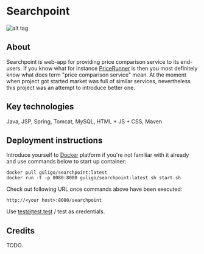 # Searchpoint

![alt tag](https://raw.githubusercontent.com/guligo/docker-images/master/searchpoint/searchpoint.png)

## About

Searchpoint is web-app for providing price comparison service to its end-users. If you know what for instance [PriceRunner](www.pricerunner.com) is then you most definitely know what does term "price comparison service" mean. At the moment when project got started market was full of similar services, nevertheless this project was an attempt to introduce better one.

## Key technologies

Java, JSP, Spring, Tomcat, MySQL, HTML + JS + CSS, Maven

## Deployment instructions

Introduce yourself to [Docker](https://www.docker.com) platform if you're not familiar with it already and use commands below to start up container:

```
docker pull guligo/searchpoint:latest
docker run -t -p 8080:8080 guligo/searchpoint:latest sh start.sh
```

Check out following URL once commands above have been executed:

```
http://<your host>:8080/searchpoint
```

Use test@test.test / test as credentials.

## Credits

TODO.

